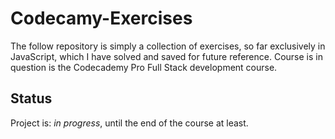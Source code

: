 # Codecamy-Exercises
The follow repository is simply a collection of exercises, so far exclusively in JavaScript, which I have solved and saved for future reference. Course is in question is the Codecademy Pro Full Stack development course.

## Status
Project is: _in progress_, until the end of the course at least.
